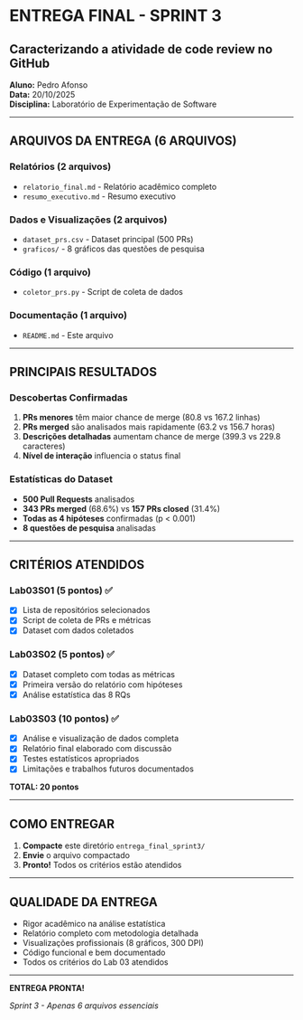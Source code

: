 # ENTREGA FINAL - SPRINT 3

## Caracterizando a atividade de code review no GitHub

**Aluno:** Pedro Afonso  
**Data:** 20/10/2025  
**Disciplina:** Laboratório de Experimentação de Software

---

## ARQUIVOS DA ENTREGA (6 ARQUIVOS)

### Relatórios (2 arquivos)

- `relatorio_final.md` - Relatório acadêmico completo
- `resumo_executivo.md` - Resumo executivo

### Dados e Visualizações (2 arquivos)

- `dataset_prs.csv` - Dataset principal (500 PRs)
- `graficos/` - 8 gráficos das questões de pesquisa

### Código (1 arquivo)

- `coletor_prs.py` - Script de coleta de dados

### Documentação (1 arquivo)

- `README.md` - Este arquivo

---

## PRINCIPAIS RESULTADOS

### Descobertas Confirmadas

1. **PRs menores** têm maior chance de merge (80.8 vs 167.2 linhas)
2. **PRs merged** são analisados mais rapidamente (63.2 vs 156.7 horas)
3. **Descrições detalhadas** aumentam chance de merge (399.3 vs 229.8 caracteres)
4. **Nível de interação** influencia o status final

### Estatísticas do Dataset

- **500 Pull Requests** analisados
- **343 PRs merged** (68.6%) vs **157 PRs closed** (31.4%)
- **Todas as 4 hipóteses** confirmadas (p < 0.001)
- **8 questões de pesquisa** analisadas

---

## CRITÉRIOS ATENDIDOS

### Lab03S01 (5 pontos) ✅

- [x] Lista de repositórios selecionados
- [x] Script de coleta de PRs e métricas
- [x] Dataset com dados coletados

### Lab03S02 (5 pontos) ✅

- [x] Dataset completo com todas as métricas
- [x] Primeira versão do relatório com hipóteses
- [x] Análise estatística das 8 RQs

### Lab03S03 (10 pontos) ✅

- [x] Análise e visualização de dados completa
- [x] Relatório final elaborado com discussão
- [x] Testes estatísticos apropriados
- [x] Limitações e trabalhos futuros documentados

**TOTAL: 20 pontos**

---

## COMO ENTREGAR

1. **Compacte** este diretório `entrega_final_sprint3/`
2. **Envie** o arquivo compactado
3. **Pronto!** Todos os critérios estão atendidos

---

## QUALIDADE DA ENTREGA

- Rigor acadêmico na análise estatística
- Relatório completo com metodologia detalhada
- Visualizações profissionais (8 gráficos, 300 DPI)
- Código funcional e bem documentado
- Todos os critérios do Lab 03 atendidos

---

**ENTREGA PRONTA!**

_Sprint 3 - Apenas 6 arquivos essenciais_